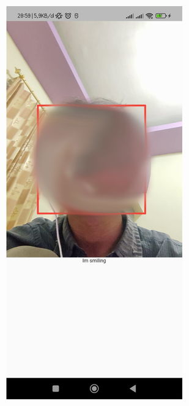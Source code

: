 ![image](https://raw.githubusercontent.com/maldinipunisher/images/main/image_recognition_porto.png)
